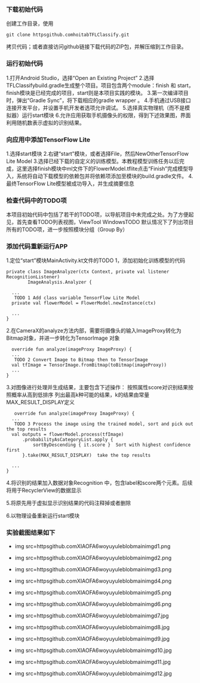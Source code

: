 ### 下载初始代码

创建工作目录，使用
```
git clone httpsgithub.comhoitabTFLClassify.git

```
拷贝代码；或者直接访问github链接下载代码的ZIP包，并解压缩到工作目录。

### 运行初始代码
1.打开Android Studio，选择“Open an Existing Project”
2.选择TFLClassifybuild.gradle生成整个项目。项目包含两个module：finish 和 start，finish模块是已经完成的项目，start则是本项目实践的模块。
3.第一次编译项目时，弹出“Gradle Sync”，将下载相应的gradle wrapper 。
4.手机通过USB接口连接开发平台，并设置手机开发者选项允许调试。
5.选择真实物理机（而不是模拟器）运行start模块
6.允许应用获取手机摄像头的权限，得到下述效果图，界面利用随机数表示虚拟的识别结果。

### 向应用中添加TensorFlow Lite
1.选择start模块
2.右键“start”模块，或者选择File，然后NewOtherTensorFlow Lite Model
3.选择已经下载的自定义的训练模型。本教程模型训练任务以后完成，这里选择finish模块中ml文件下的FlowerModel.tflite点击“Finish”完成模型导入，系统将自动下载模型的依赖包并将依赖项添加至模块的build.gradle文件。
4.最终TensorFlow Lite模型被成功导入，并生成摘要信息

### 检查代码中的TODO项
本项目初始代码中包括了若干的TODO项，以导航项目中未完成之处。为了方便起见，首先查看TODO列表视图，ViewTool WindowsTODO
默认情况下了列出项目所有的TODO项，进一步按照模块分组（Group By）

### 添加代码重新运行APP
1.定位“start”模块MainActivity.kt文件的TODO 1，添加初始化训练模型的代码
```
private class ImageAnalyzer(ctx Context, private val listener RecognitionListener) 
        ImageAnalysis.Analyzer {

  ...
   TODO 1 Add class variable TensorFlow Lite Model
  private val flowerModel = FlowerModel.newInstance(ctx)

  ...
}

```

2.在CameraX的analyze方法内部，需要将摄像头的输入ImageProxy转化为Bitmap对象，并进一步转化为TensorImage 对象
```
  override fun analyze(imageProxy ImageProxy) {
  ...
   TODO 2 Convert Image to Bitmap then to TensorImage
  val tfImage = TensorImage.fromBitmap(toBitmap(imageProxy))
  ...
}

```
   
   3.对图像进行处理并生成结果，主要包含下述操作：
   按照属性score对识别结果按照概率从高到低排序
列出最高k种可能的结果，k的结果由常量MAX_RESULT_DISPLAY定义
```
   override fun analyze(imageProxy ImageProxy) {
  ...
   TODO 3 Process the image using the trained model, sort and pick out the top results
  val outputs = flowerModel.process(tfImage)
      .probabilityAsCategoryList.apply {
          sortByDescending { it.score }  Sort with highest confidence first
      }.take(MAX_RESULT_DISPLAY)  take the top results

  ...
}

```
 4.将识别的结果加入数据对象Recognition 中，包含label和score两个元素。后续将用于RecyclerView的数据显示
 
 5.将原先用于虚拟显示识别结果的代码注释掉或者删除
 
 6.以物理设备重新运行start模块
 
 ### 实验截图结果如下
      
   
- img src=httpsgithub.comXIAOFA6woyuyuleblobmainimgd1.png 

- img src=httpsgithub.comXIAOFA6woyuyuleblobmainimgd2.png 

- img src=httpsgithub.comXIAOFA6woyuyuleblobmainimgd3.png 
      
- img src=httpsgithub.comXIAOFA6woyuyuleblobmainimgd4.png 
      
- img src=httpsgithub.comXIAOFA6woyuyuleblobmainimgd5.png 
  
- img src=httpsgithub.comXIAOFA6woyuyuleblobmainimgd6.png 
      
- img src=httpsgithub.comXIAOFA6woyuyuleblobmainimgd7.jpg 
      
- img src=httpsgithub.comXIAOFA6woyuyuleblobmainimgd8.jpg 
      
- img src=httpsgithub.comXIAOFA6woyuyuleblobmainimgd9.jpg 
      
- img src=httpsgithub.comXIAOFA6woyuyuleblobmainimgd10.jpg 
      
- img src=httpsgithub.comXIAOFA6woyuyuleblobmainimgd11.jpg 
      
- img src=httpsgithub.comXIAOFA6woyuyuleblobmainimgd12.jpg 
